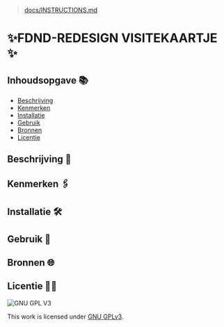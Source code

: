 > [docs/INSTRUCTIONS.md](docs/INSTRUCTIONS.md)

# ✨FDND-REDESIGN VISITEKAARTJE ✨
<!-- Geef je project een titel en schrijf in één zin wat het is -->

## Inhoudsopgave 📚 

  * [Beschrijving](#beschrijving)
  * [Kenmerken](#kenmerken)
  * [Installatie](#installatie)
  * [Gebruik](#gebruik)
  * [Bronnen](#bronnen)
  * [Licentie](#licentie)

## Beschrijving 📑 
<!-- In de Beschrijving staat hoe je project er uit ziet, hoe het werkt en wat je er mee kan. -->
<!-- Voeg een mooie poster visual toe 📸 -->
<!-- Voeg een link toe naar Github Pages 🌐-->

## Kenmerken 🖇️ 
<!-- Bij Kenmerken staat welke technieken zijn gebruikt en hoe. Wat is de HTML structuur? Wat zijn de belangrijkste dingen in CSS? Wat is er met Javascript gedaan en hoe? Misschien heb je een framwork of library gebruikt? -->

## Installatie 🛠️ 

## Gebruik 📱

## Bronnen 🌐

## Licentie 🔐🔏 

![GNU GPL V3](https://www.gnu.org/graphics/gplv3-127x51.png)

This work is licensed under [GNU GPLv3](./LICENSE).
